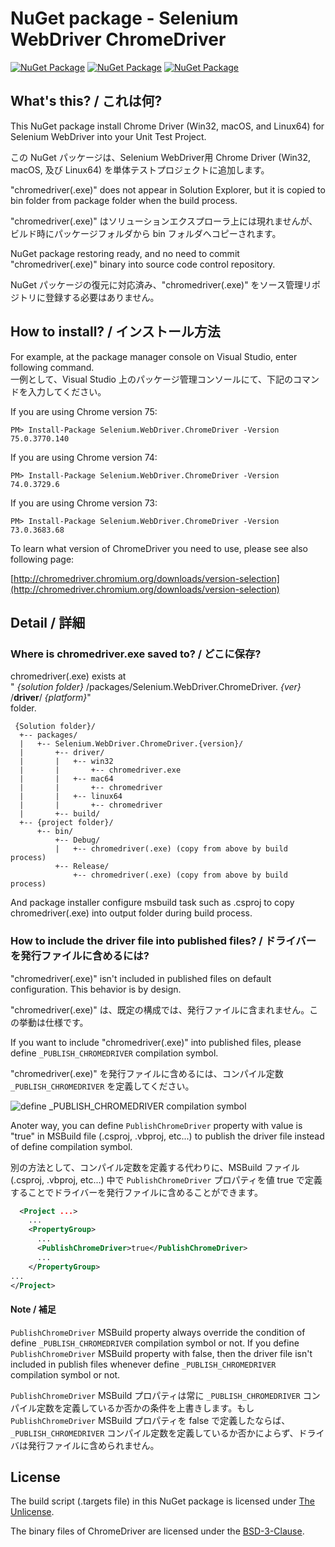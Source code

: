 # NuGet package - Selenium WebDriver ChromeDriver

[![NuGet Package](https://img.shields.io/badge/nuget-for%20Chrome%20v73-blue.svg)](https://www.nuget.org/packages/Selenium.WebDriver.ChromeDriver/73.0.3683.68) 
[![NuGet Package](https://img.shields.io/badge/nuget-for%20Chrome%20v74-blue.svg)](https://www.nuget.org/packages/Selenium.WebDriver.ChromeDriver/74.0.3729.6)
[![NuGet Package](https://img.shields.io/badge/nuget-for%20Chrome%20v75-blue.svg)](https://www.nuget.org/packages/Selenium.WebDriver.ChromeDriver/75.0.3770.140)

## What's this? / これは何?

This NuGet package install Chrome Driver (Win32, macOS, and Linux64) for Selenium WebDriver into your Unit Test Project.

この NuGet パッケージは、Selenium WebDriver用 Chrome Driver (Win32, macOS, 及び Linux64) を単体テストプロジェクトに追加します。

"chromedriver(.exe)" does not appear in Solution Explorer, but it is copied to bin folder from package folder when the build process.

"chromedriver(.exe)" はソリューションエクスプローラ上には現れませんが、ビルド時にパッケージフォルダから bin フォルダへコピーされます。

NuGet package restoring ready, and no need to commit "chromedriver(.exe)" binary into source code control repository.

NuGet パッケージの復元に対応済み、"chromedriver(.exe)" をソース管理リポジトリに登録する必要はありません。

## How to install? / インストール方法

For example, at the package manager console on Visual Studio, enter following command.  
一例として、Visual Studio 上のパッケージ管理コンソールにて、下記のコマンドを入力してください。

If you are using Chrome version 75:

    PM> Install-Package Selenium.WebDriver.ChromeDriver -Version 75.0.3770.140

If you are using Chrome version 74:

    PM> Install-Package Selenium.WebDriver.ChromeDriver -Version 74.0.3729.6

If you are using Chrome version 73:

    PM> Install-Package Selenium.WebDriver.ChromeDriver -Version 73.0.3683.68

To learn what version of ChromeDriver you need to use, please see also following page:

[http://chromedriver.chromium.org/downloads/version-selection](http://chromedriver.chromium.org/downloads/version-selection)

## Detail / 詳細

### Where is chromedriver.exe saved to? / どこに保存?

chromedriver(.exe) exists at  
" _{solution folder}_ /packages/Selenium.WebDriver.ChromeDriver. _{ver}_ /**driver**/ _{platform}_"  
folder.

     {Solution folder}/
      +-- packages/
      |   +-- Selenium.WebDriver.ChromeDriver.{version}/
      |       +-- driver/
      |       |   +-- win32
      |       |       +-- chromedriver.exe
      |       |   +-- mac64
      |       |       +-- chromedriver
      |       |   +-- linux64
      |       |       +-- chromedriver
      |       +-- build/
      +-- {project folder}/
          +-- bin/
              +-- Debug/
              |   +-- chromedriver(.exe) (copy from above by build process)
              +-- Release/
                  +-- chromedriver(.exe) (copy from above by build process)

 And package installer configure msbuild task such as .csproj to
 copy chromedriver(.exe) into output folder during build process.

### How to include the driver file into published files? / ドライバーを発行ファイルに含めるには?

"chromedriver(.exe)" isn't included in published files on default configuration. This behavior is by design.

"chromedriver(.exe)" は、既定の構成では、発行ファイルに含まれません。この挙動は仕様です。

If you want to include "chromedriver(.exe)" into published files, please define `_PUBLISH_CHROMEDRIVER` compilation symbol.

"chromedriver(.exe)" を発行ファイルに含めるには、コンパイル定数 `_PUBLISH_CHROMEDRIVER` を定義してください。

![define _PUBLISH_CHROMEDRIVER compilation symbol](https://raw.githubusercontent.com/jsakamoto/nupkg-selenium-webdriver-chromedriver/master/.asset/define_PUBLISH_CHROMEDRIVER_compilation_symbol.png)

Anoter way, you can define `PublishChromeDriver` property with value is "true" in MSBuild file (.csproj, .vbproj, etc...) to publish the driver file instead of define compilation symbol.

別の方法として、コンパイル定数を定義する代わりに、MSBuild ファイル (.csproj, .vbproj, etc...) 中で `PublishChromeDriver` プロパティを値 true で定義することでドライバーを発行ファイルに含めることができます。 

```xml
  <Project ...>
    ...
    <PropertyGroup>
      ...
      <PublishChromeDriver>true</PublishChromeDriver>
      ...
    </PropertyGroup>
...
</Project>
```

#### Note / 補足 

`PublishChromeDriver` MSBuild property always override the condition of define `_PUBLISH_CHROMEDRIVER` compilation symbol or not. If you define `PublishChromeDriver` MSBuild property with false, then the driver file isn't included in publish files whenever define `_PUBLISH_CHROMEDRIVER` compilation symbol or not.

`PublishChromeDriver` MSBuild プロパティは常に `_PUBLISH_CHROMEDRIVER` コンパイル定数を定義しているか否かの条件を上書きします。もし `PublishChromeDriver` MSBuild プロパティを false で定義したならば、`_PUBLISH_CHROMEDRIVER` コンパイル定数を定義しているか否かによらず、ドライバは発行ファイルに含められません。

## License

The build script (.targets file) in this NuGet package is licensed under [The Unlicense](https://github.com/jsakamoto/nupkg-selenium-webdriver-chromedriver/blob/master/LICENSE).

The binary files of ChromeDriver are licensed under the [BSD-3-Clause](https://cs.chromium.org/chromium/src/LICENSE).